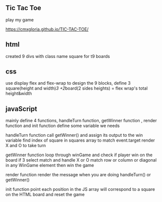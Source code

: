 ## Tic Tac Toe
play my game

https://cmxgloria.github.io/TIC-TAC-TOE/

## html
created 9 divs with class name square for t9 boards

## css
use display flex and flex-wrap to design the 9 blocks, define 3 square(height and width)*3 +2*board(2 sides heights) = flex wrap's total height&width

## javaScript
mainly define 4 functions, handleTurn function, getWinner function , render function and init function
define some variable we needs

handleTurn function 
call getWinner() and assign its output to the win variable
find index of square in squares array to match event.target
render X and O to take turn

getWinner function 
loop through winGame and check if player win on the board
if 3 select match and handle X or O match row or column or diagonal in any WinGame element then win the game

render function
render the message when you are doing handleTurn() or getWinner()

init function
point each position in the JS array will correspond to a square on the HTML board and reset the game
